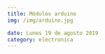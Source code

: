 ```yaml
---
title: Módulos arduino
img: /img/arduino.jpg

date: Lunes 19 de agosto 2019
category: electronica
---
```

